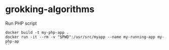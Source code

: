 # grokking-algorithms

Run PHP script

```
docker build -t my-php-app .
docker run -it --rm -v "$PWD":/usr/src/myapp --name my-running-app my-php-ap
``